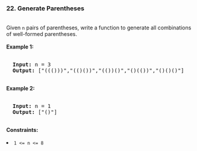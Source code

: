 <h3>22. Generate Parentheses</h3>
<br>
Given <code>n</code> pairs of parentheses, write a function to generate all combinations of well-formed parentheses.<br>
<br>
<b>Example 1:</b><br>
<br>
<pre>
  <strong>Input:</strong> n = 3
  <strong>Output:</strong> ["((()))","(()())","(())()","()(())","()()()"]
</pre>
<br>
<b>Example 2:</b><br>
<br>
<pre>
  <strong>Input:</strong> n = 1
  <strong>Output:</strong> ["()"]
</pre>
<br>
<b>Constraints:</b><br>
<br>
<li><code>1 <= n <= 8</code></li>
